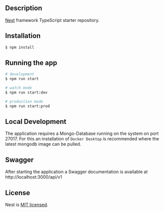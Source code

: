 ## Description

[Nest](https://github.com/nestjs/nest) framework TypeScript starter repository.

## Installation

```bash
$ npm install
```

## Running the app

```bash
# development
$ npm run start

# watch mode
$ npm run start:dev

# production mode
$ npm run start:prod
```

## Local Development
The application requires a Mongo-Database running on the system on port 27017.
For this an installation of `Docker Desktop` is recommended where the latest mongodb image can be pulled.

## Swagger
After starting the application a Swagger documentation is available at http://localhost:3000/api/v1

## License

Nest is [MIT licensed](LICENSE).
